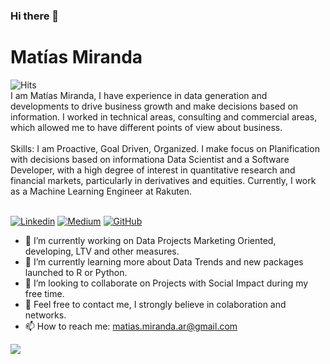 ### Hi there 👋

# Matías Miranda
<img src="https://hitcounter.pythonanywhere.com/count/tag.svg?url=https%3A%2F%2Fgithub.com%2FMatiasArgentina" alt="Hits">
<br>
I am Matías Miranda, I have experience in data generation and developments to drive business growth and make decisions based on information. I worked in technical areas, consulting and commercial areas, which allowed me to have different points of view about business.
<br> <br>
Skills: I am Proactive, Goal Driven, Organized. I make focus on Planification with decisions based on informationa Data Scientist and a Software Developer, with a high degree of interest in quantitative  research and financial markets, particularly in derivatives and equities. Currently, I work as a Machine Learning Engineer at Rakuten. <br/>
<br>

[![Linkedin](https://img.shields.io/badge/-LinkedIn-blue?logo=Linkedin&logoColor=white&link=https://www.linkedin.com/in/matias-miranda/?locale=en_US)](https://www.linkedin.com/in/matias-miranda/?locale=en_US)
[![Medium](https://img.shields.io/badge/Gitlab-Link-orange)](https://gitlab.com/m.miranda)
[![GitHub](https://img.shields.io/github/followers/matiasargentina?label=follow&style=social)](https://github.com/matiasargentina)

- 🔭 I’m currently working on Data Projects Marketing Oriented, developing, LTV and other measures.
- 🌱 I’m currently learning more about Data Trends and new packages launched to R or Python.
- 👯 I’m looking to collaborate on Projects with Social Impact during my free time.
- 💬 Feel free to contact me, I strongly believe in colaboration and networks. 
- 📫 How to reach me: matias.miranda.ar@gmail.com

<img src="https://github-readme-stats.vercel.app/api/top-langs/?username=rbhatia46&layout=compact&hide=html" />

<!--
- 😄 Pronouns: ...
- ⚡ Fun fact: ...
-->

<!---
_Last updated: 2020.09.27_
--->

